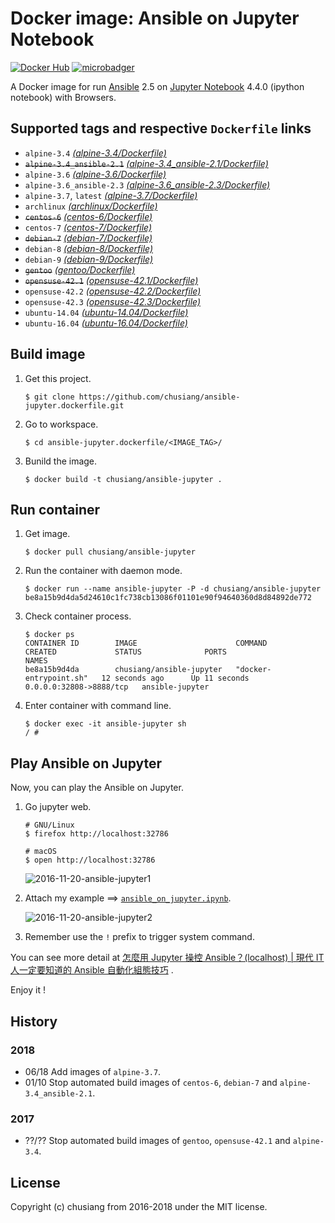 # Docker image: Ansible on Jupyter Notebook

[![Docker Hub](https://img.shields.io/badge/docker-ansible--jupyter-blue.svg)](https://hub.docker.com/r/chusiang/ansible-jupyter/) [![microbadger](https://images.microbadger.com/badges/image/chusiang/ansible-jupyter.svg)](https://microbadger.com/images/chusiang/ansible-jupyter "Get your own image badge on microbadger.com")

A Docker image for run [Ansible][ansible_official] 2.5 on [Jupyter Notebook][jupyter_official] 4.4.0 (ipython notebook) with Browsers.

[ansible_official]: https://www.ansible.com/
[jupyter_official]: http://jupyter.org/

## Supported tags and respective `Dockerfile` links

- `alpine-3.4` [*(alpine-3.4/Dockerfile)*][dockerfile_alpine-3.4]
- ~~`alpine-3.4_ansible-2.1`~~ [*(alpine-3.4_ansible-2.1/Dockerfile)*][dockerfile_alpine-3.4_ansible-2.1]
- `alpine-3.6` [*(alpine-3.6/Dockerfile)*][dockerfile_alpine-3.6]
- `alpine-3.6_ansible-2.3` [*(alpine-3.6_ansible-2.3/Dockerfile)*][dockerfile_alpine-3.6_ansible-2.3]
- `alpine-3.7`, `latest` [*(alpine-3.7/Dockerfile)*][dockerfile_alpine-3.7]
- `archlinux` [*(archlinux/Dockerfile)*][dockerfile_archlinux]
- ~~`centos-6`~~ [*(centos-6/Dockerfile)*][dockerfile_centos-6]
- `centos-7` [*(centos-7/Dockerfile)*][dockerfile_centos-7]
- ~~`debian-7`~~ [*(debian-7/Dockerfile)*][dockerfile_debian-7]
- `debian-8` [*(debian-8/Dockerfile)*][dockerfile_debian-8]
- `debian-9` [*(debian-9/Dockerfile)*][dockerfile_debian-9]
- ~~`gentoo`~~ [*(gentoo/Dockerfile)*][dockerfile_gentoo]
- ~~`opensuse-42.1`~~ [*(opensuse-42.1/Dockerfile)*][dockerfile_opensuse-42.1]
- `opensuse-42.2` [*(opensuse-42.2/Dockerfile)*][dockerfile_opensuse-42.2]
- `opensuse-42.3` [*(opensuse-42.3/Dockerfile)*][dockerfile_opensuse-42.3]
- `ubuntu-14.04` [*(ubuntu-14.04/Dockerfile)*][dockerfile_ubuntu-14.04]
- `ubuntu-16.04` [*(ubuntu-16.04/Dockerfile)*][dockerfile_ubuntu-16.04]

[dockerfile_alpine-3.4]:    https://github.com/chusiang/ansible-jupyter.dockerfile/blob/master/alpine-3.4/Dockerfile
[dockerfile_alpine-3.4_ansible-2.1]: https://github.com/chusiang/ansible-jupyter.dockerfile/blob/master/alpine-3.4_ansible-2.1/Dockerfile
[dockerfile_alpine-3.6]:    https://github.com/chusiang/ansible-jupyter.dockerfile/blob/master/alpine-3.6/Dockerfile
[dockerfile_alpine-3.6_ansible-2.3]: https://github.com/chusiang/ansible-jupyter.dockerfile/blob/master/alpine-3.6_ansible-2.3/Dockerfile
[dockerfile_alpine-3.7]:    https://github.com/chusiang/ansible-jupyter.dockerfile/blob/master/alpine-3.7/Dockerfile
[dockerfile_archlinux]:     https://github.com/chusiang/ansible-jupyter.dockerfile/blob/master/archlinux/Dockerfile
[dockerfile_centos-6]:      https://github.com/chusiang/ansible-jupyter.dockerfile/blob/master/centos-6/Dockerfile
[dockerfile_centos-7]:      https://github.com/chusiang/ansible-jupyter.dockerfile/blob/master/centos-7/Dockerfile
[dockerfile_debian-7]:      https://github.com/chusiang/ansible-jupyter.dockerfile/blob/master/debian-7/Dockerfile
[dockerfile_debian-8]:      https://github.com/chusiang/ansible-jupyter.dockerfile/blob/master/debian-8/Dockerfile
[dockerfile_debian-9]:      https://github.com/chusiang/ansible-jupyter.dockerfile/blob/master/debian-9/Dockerfile
[dockerfile_gentoo]:        https://github.com/chusiang/ansible-jupyter.dockerfile/blob/master/gentoo/Dockerfile
[dockerfile_opensuse-42.1]: https://github.com/chusiang/ansible-jupyter.dockerfile/blob/master/opensuse-42.1/Dockerfile
[dockerfile_opensuse-42.2]: https://github.com/chusiang/ansible-jupyter.dockerfile/blob/master/opensuse-42.2/Dockerfile
[dockerfile_opensuse-42.3]: https://github.com/chusiang/ansible-jupyter.dockerfile/blob/master/opensuse-42.3/Dockerfile
[dockerfile_ubuntu-14.04]:  https://github.com/chusiang/ansible-jupyter.dockerfile/blob/master/ubuntu-14.04/Dockerfile
[dockerfile_ubuntu-16.04]:  https://github.com/chusiang/ansible-jupyter.dockerfile/blob/master/ubuntu-16.04/Dockerfile

## Build image

1. Get this project.

    ```
    $ git clone https://github.com/chusiang/ansible-jupyter.dockerfile.git
    ```

1. Go to workspace.

    ```
    $ cd ansible-jupyter.dockerfile/<IMAGE_TAG>/
    ```

1. Bunild the image.

    ```
    $ docker build -t chusiang/ansible-jupyter .
    ```

## Run container

1. Get image.

    ```
    $ docker pull chusiang/ansible-jupyter
    ```

1. Run the container with daemon mode.

    ```
    $ docker run --name ansible-jupyter -P -d chusiang/ansible-jupyter
    be8a15b9d4da5d24610c1fc738cb13086f01101e90f94640360d8d84892de772
    ```

1. Check container process.

    ```
    $ docker ps
    CONTAINER ID        IMAGE                      COMMAND                  CREATED             STATUS              PORTS                     NAMES
    be8a15b9d4da        chusiang/ansible-jupyter   "docker-entrypoint.sh"   12 seconds ago      Up 11 seconds       0.0.0.0:32808->8888/tcp   ansible-jupyter
    ```

1. Enter container with command line.

    ```
    $ docker exec -it ansible-jupyter sh
    / #
    ```

## Play Ansible on Jupyter

Now, you can play the Ansible on Jupyter.

1. Go jupyter web.

    ```
    # GNU/Linux
    $ firefox http://localhost:32786

    # macOS
    $ open http://localhost:32786
    ```

    ![2016-11-20-ansible-jupyter1]

1. Attach my example ==> [`ansible_on_jupyter.ipynb`][ansible_on_jupyter.ipynb].

    ![2016-11-20-ansible-jupyter2]

1. Remember use the `!` prefix to trigger system command.

You can see more detail at [怎麼用 Jupyter 操控 Ansible？(localhost) | 現代 IT 人一定要知道的 Ansible 自動化組態技巧](https://chusiang.gitbooks.io/automate-with-ansible/07.how-to-practive-the-ansible-with-jupyter1.html) .

Enjoy it !

[ansible_on_jupyter.ipynb]: https://github.com/chusiang/ansible-jupyter.dockerfile/blob/master/ipynb/ansible_on_jupyter.ipynb
[2016-11-20-ansible-jupyter1]: https://cloud.githubusercontent.com/assets/219066/20463322/218f0c4a-af6b-11e6-9a95-2411ec7acb5f.png
[2016-11-20-ansible-jupyter2]: https://cloud.githubusercontent.com/assets/219066/20463319/fa8c047c-af6a-11e6-96d6-f985096c9c8c.png

## History

### 2018

* 06/18 Add images of `alpine-3.7`.
* 01/10 Stop automated build images of `centos-6`, `debian-7` and `alpine-3.4_ansible-2.1`.

### 2017

* ??/?? Stop automated build images of `gentoo`, `opensuse-42.1` and `alpine-3.4`.

## License

Copyright (c) chusiang from 2016-2018 under the MIT license.
